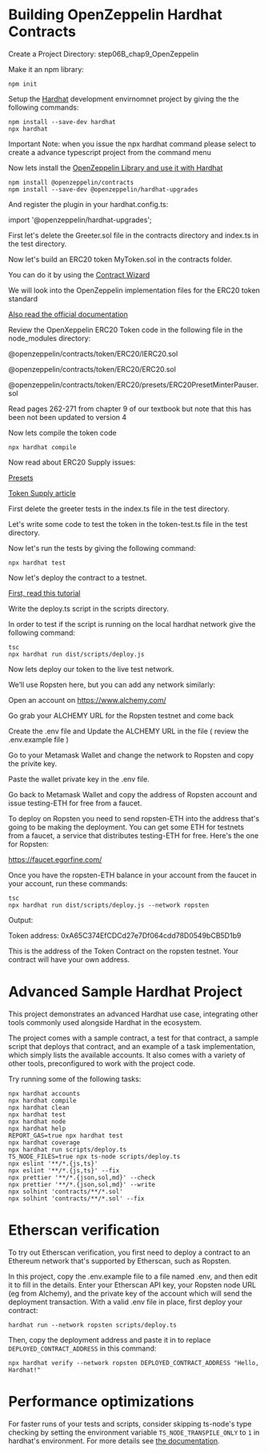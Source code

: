 # Building OpenZeppelin Hardhat Contracts

Create a Project Directory: step06B_chap9_OpenZeppelin

Make it an npm library:

```shell
npm init
```

Setup the [Hardhat](https://hardhat.org/getting-started/) development envirnomnet project by giving the the following commands:

```shell
npm install --save-dev hardhat
npx hardhat
```

Important Note: when you issue the npx hardhat command please select to create a advance typescript project from the command menu

Now lets install the [OpenZeppelin Library and use it with Hardhat](https://docs.openzeppelin.com/upgrades-plugins/1.x/hardhat-upgrades)

```shell
npm install @openzeppelin/contracts
npm install --save-dev @openzeppelin/hardhat-upgrades
```

And register the plugin in your hardhat.config.ts:

import '@openzeppelin/hardhat-upgrades';

First let's delete the Greeter.sol file in the contracts directory and index.ts in the test directory.

Now let's build an ERC20 token MyToken.sol in the contracts folder.

You can do it by using the [Contract Wizard](https://wizard.openzeppelin.com/)

We will look into the OpenZeppelin implementation files for the ERC20 token standard

[Also read the official documentation](https://docs.openzeppelin.com/contracts/4.x/erc20)

Review the OpenXeppelin ERC20 Token code in the following file in the node_modules directory:

@openzeppelin/contracts/token/ERC20/IERC20.sol

@openzeppelin/contracts/token/ERC20/ERC20.sol

@openzeppelin/contracts/token/ERC20/presets/ERC20PresetMinterPauser.sol

Read pages 262-271 from chapter 9 of our textbook but note that this has been not been updated to version 4

Now lets compile the token code

```shell
npx hardhat compile
```

Now read about ERC20 Supply issues:

[Presets](https://docs.openzeppelin.com/contracts/4.x/erc20#Presets)

[Token Supply article](https://docs.openzeppelin.com/contracts/4.x/erc20-supply)

First delete the greeter tests in the index.ts file in the test directory.

Let's write some code to test the token in the token-test.ts file in the test directory.

Now let's run the tests by giving the following command:

```shell
npx hardhat test
```

Now let's deploy the contract to a testnet. 

[First, read this tutorial](https://hardhat.org/tutorial/deploying-to-a-live-network.html)

Write the deploy.ts script in the scripts directory.

In order to test if the script is running on the local hardhat network give the following command:

```shell
tsc
npx hardhat run dist/scripts/deploy.js
```

Now lets deploy our token to the live test network.

We’ll use Ropsten here, but you can add any network similarly:

Open an account on https://www.alchemy.com/

Go grab your ALCHEMY URL for the Ropsten testnet and come back 

Create the .env file and Update the ALCHEMY URL in the file ( review the .env.example file )

Go to your Metamask Wallet and change the network to Ropsten and copy the privite key.

Paste the wallet private key in the .env file.

Go back to Metamask Wallet and copy the address of Ropsten account and issue testing-ETH for free from a faucet.

To deploy on Ropsten you need to send ropsten-ETH into the address that's going to be making the deployment. You can get some ETH for testnets from a faucet, a service that distributes testing-ETH for free. Here's the one for Ropsten:

https://faucet.egorfine.com/



Once you have the ropsten-ETH balance in your account from the faucet in your account, run these commands:


```shell
tsc
npx hardhat run dist/scripts/deploy.js --network ropsten
```

Output:

Token address: 0xA65C374EfCDCd27e7Df064cdd78D0549bCB5D1b9

This is the address of the Token Contract on the ropsten testnet. Your contract will have your own address.




# Advanced Sample Hardhat Project

This project demonstrates an advanced Hardhat use case, integrating other tools commonly used alongside Hardhat in the ecosystem.

The project comes with a sample contract, a test for that contract, a sample script that deploys that contract, and an example of a task implementation, which simply lists the available accounts. It also comes with a variety of other tools, preconfigured to work with the project code.

Try running some of the following tasks:

```shell
npx hardhat accounts
npx hardhat compile
npx hardhat clean
npx hardhat test
npx hardhat node
npx hardhat help
REPORT_GAS=true npx hardhat test
npx hardhat coverage
npx hardhat run scripts/deploy.ts
TS_NODE_FILES=true npx ts-node scripts/deploy.ts
npx eslint '**/*.{js,ts}'
npx eslint '**/*.{js,ts}' --fix
npx prettier '**/*.{json,sol,md}' --check
npx prettier '**/*.{json,sol,md}' --write
npx solhint 'contracts/**/*.sol'
npx solhint 'contracts/**/*.sol' --fix
```

# Etherscan verification

To try out Etherscan verification, you first need to deploy a contract to an Ethereum network that's supported by Etherscan, such as Ropsten.

In this project, copy the .env.example file to a file named .env, and then edit it to fill in the details. Enter your Etherscan API key, your Ropsten node URL (eg from Alchemy), and the private key of the account which will send the deployment transaction. With a valid .env file in place, first deploy your contract:

```shell
hardhat run --network ropsten scripts/deploy.ts
```

Then, copy the deployment address and paste it in to replace `DEPLOYED_CONTRACT_ADDRESS` in this command:

```shell
npx hardhat verify --network ropsten DEPLOYED_CONTRACT_ADDRESS "Hello, Hardhat!"
```

# Performance optimizations

For faster runs of your tests and scripts, consider skipping ts-node's type checking by setting the environment variable `TS_NODE_TRANSPILE_ONLY` to `1` in hardhat's environment. For more details see [the documentation](https://hardhat.org/guides/typescript.html#performance-optimizations).
